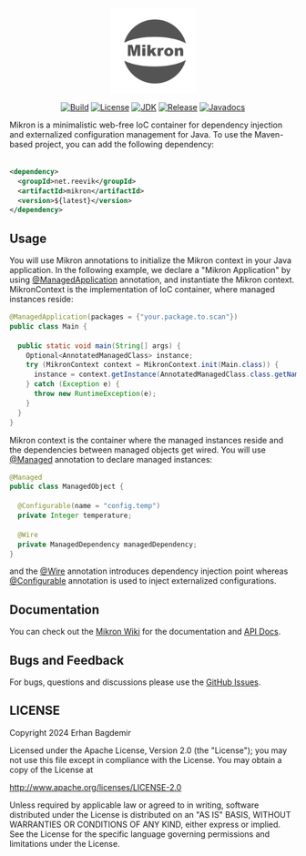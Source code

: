 <p align="center">
<img src="wiki/mikron-logo.png" width=150 />    
</p>

<div align="center">

[![Build](https://circleci.com/gh/reevik/mikron.svg?style=shield)](https://opensource.org/licenses/Apache-2.0)
[![License](https://img.shields.io/badge/License-Apache%202.0-blue.svg)](https://opensource.org/licenses/Apache-2.0)
[![JDK](https://img.shields.io/badge/JDK-21%20-green.svg)](https://github.com/reevik/darkest/wiki/Java-Support)
[![Release](https://img.shields.io/badge/Release-0.4.0%20-green.svg)](https://central.sonatype.com/artifact/net.reevik/darkest)
[![Javadocs](https://img.shields.io/badge/Javadoc%20-green.svg)](https://reevik.github.io/mikron/)
</div>

Mikron is a minimalistic web-free IoC container for dependency injection and externalized configuration management for Java. To use the Maven-based project, you can add the following dependency:

```xml

<dependency>
  <groupId>net.reevik</groupId>
  <artifactId>mikron</artifactId>
  <version>${latest}</version>
</dependency>
```

## Usage

You will use Mikron annotations to initialize the Mikron context in your Java application. In the following example, we declare a "Mikron Application" by using [@ManagedApplication](https://reevik.github.io/mikron/net/reevik/mikron/annotation/ManagedApplication.html) annotation, and instantiate the Mikron context. MikronContext is the implementation of IoC container, where managed instances reside:

```java
@ManagedApplication(packages = {"your.package.to.scan"})
public class Main {

  public static void main(String[] args) {
    Optional<AnnotatedManagedClass> instance;
    try (MikronContext context = MikronContext.init(Main.class)) {
      instance = context.getInstance(AnnotatedManagedClass.class.getName());
    } catch (Exception e) {
      throw new RuntimeException(e);
    }
  }
}
```

Mikron context is the container where the managed instances reside and the dependencies between managed objects get wired. You will use [@Managed](https://reevik.github.io/mikron/net/reevik/mikron/annotation/Managed.html) annotation to declare managed instances:

```java
@Managed
public class ManagedObject {

  @Configurable(name = "config.temp")
  private Integer temperature;

  @Wire
  private ManagedDependency managedDependency;
}
```

and the [@Wire](https://reevik.github.io/mikron/net/reevik/mikron/annotation/Wire.html) annotation introduces dependency injection point whereas [@Configurable](https://reevik.github.io/mikron/net/reevik/mikron/annotation/Configurable.html) annotation is used to inject externalized configurations. 

## Documentation

You can check out the [Mikron Wiki](https://github.com/reevik/mikron/wiki) for the documentation and [API Docs](https://reevik.github.io/mikron/).

## Bugs and Feedback

For bugs, questions and discussions please use
the [GitHub Issues](https://github.com/notingolmo/mikron/issues).

## LICENSE

Copyright 2024 Erhan Bagdemir

Licensed under the Apache License, Version 2.0 (the "License");
you may not use this file except in compliance with the License.
You may obtain a copy of the License at

http://www.apache.org/licenses/LICENSE-2.0

Unless required by applicable law or agreed to in writing, software
distributed under the License is distributed on an "AS IS" BASIS,
WITHOUT WARRANTIES OR CONDITIONS OF ANY KIND, either express or implied.
See the License for the specific language governing permissions and
limitations under the License.

[license]:LICENSE-2.0.txt
[license img]:https://img.shields.io/badge/License-Apache%202-blue.svg

